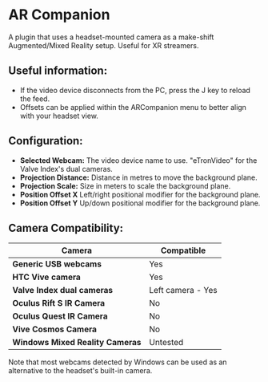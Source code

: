 # AR Companion
A plugin that uses a headset-mounted camera as a make-shift Augmented/Mixed Reality setup. Useful for XR streamers.

## Useful information:
- If the video device disconnects from the PC, press the J key to reload the feed.
- Offsets can be applied within the ARCompanion menu to better align with your headset view.
## Configuration:
* **Selected Webcam:** The video device name to use. "eTronVideo" for the Valve Index's dual cameras.
* **Projection Distance:** Distance in metres to move the background plane.
* **Projection Scale:** Size in meters to scale the background plane.
* **Position Offset X** Left/right positional modifier for the background plane.
* **Position Offset Y** Up/down positional modifier for the background plane.
## Camera Compatibility:
|Camera| Compatible
|-------------------------------|-----------|
|**Generic USB webcams**| Yes|
| **HTC Vive camera**| Yes|
| **Valve Index dual cameras**| Left camera - Yes|
| **Oculus Rift S IR Camera**| No|
| **Oculus Quest IR Camera**| No|
| **Vive Cosmos Camera**| No|
| **Windows Mixed Reality Cameras**| Untested|

Note that most webcams detected by Windows can be used as an alternative to the headset's built-in camera.
